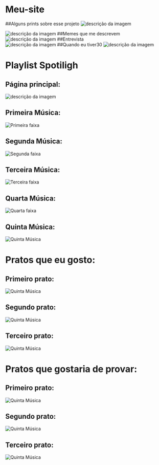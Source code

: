 # Meu-site
##Alguns prints sobre esse projeto
![descrição da imagem](https://github.com/Bessa1/Meu-site/blob/main/prints/menu1.png)

![descrição da imagem](https://github.com/Bessa1/Meu-site/blob/main/prints/primeiro.png)
##Memes que me descrevem
![descrição da imagem](https://github.com/Bessa1/Meu-site/blob/main/prints/segundo.png)
##Entrevista    
![descrição da imagem](https://github.com/Bessa1/Meu-site/blob/main/prints/terceiro.png)
##Quando eu tiver30
![descrição da imagem](https://github.com/Bessa1/Meu-site/blob/main/prints/quarto.png)
# Playlist Spotiligh  
## Página principal:
![descrição da imagem](https://github.com/Bessa1/Meu-site/blob/main/prints/playlist.png)
## Primeira Música:
![Primeira faixa](https://github.com/Bessa1/playlist/blob/main/img/play2.png)
## Segunda Música:
![Segunda faixa](https://github.com/Bessa1/playlist/blob/main/img/pla3.png)
## Terceira Música:
![Terceira faixa](https://github.com/Bessa1/playlist/blob/main/img/play5.png)
## Quarta Música:
![Quarta faixa](https://github.com/Bessa1/playlist/blob/main/img/play6.png)
## Quinta Música: 
![Quinta Música](https://github.com/Bessa1/playlist/blob/main/img/play4.png)
# Pratos que eu gosto:
## Primeiro prato:
![Quinta Música](https://github.com/Bessa1/Meu-site/blob/main/prints/p1.png)
## Segundo prato:
![Quinta Música](https://github.com/Bessa1/Meu-site/blob/main/prints/p2.png)
## Terceiro prato:
![Quinta Música](https://github.com/Bessa1/Meu-site/blob/main/prints/p3.png)
# Pratos que gostaria de provar:
## Primeiro prato:
![Quinta Música](https://github.com/Bessa1/Meu-site/blob/main/prints/p4.png)
## Segundo prato:
![Quinta Música](https://github.com/Bessa1/Meu-site/blob/main/prints/p5.png)
## Terceiro prato:
![Quinta Música](https://github.com/Bessa1/Meu-site/blob/main/prints/p6.png)
